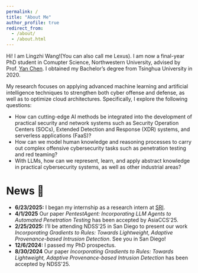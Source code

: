 ```yaml
---
permalink: /
title: "About Me"
author_profile: true
redirect_from: 
  - /about/
  - /about.html
---
```


Hi! I am Lingzhi Wang!(You can also call me Lexus). I am now a final-year PhD student in Comupter Science, Northwestern University, advised by Prof. [Yan Chen](https://users.cs.northwestern.edu/~ychen/). I obtained my Bachelor’s degree from Tsinghua University in 2020.

My research focuses on applying advanced machine learning and artificial intelligence techniques to strengthen both cyber offense and defense, as well as to optimize cloud architectures. Specifically, I explore the following questions:
- How can cutting-edge AI methods be integrated into the development of practical security and network systems such as Security Operation Centers (SOCs), Extended Detection and Response (XDR) systems, and serverless applications (FaaS)?
- How can we model human knowledge and reasoning processes to carry out complex offensive cybersecurity tasks such as penetration testing and red teaming?
- With LLMs, how can we represent, learn, and apply abstract knowledge in practical cybersecurity systems, as well as other industrial areas?

# News 📰
- **6/23/2025:** I began my internship as a research intern at [SRI](https://www.sri.com/).
- **4/1/2025** Our paper *PentestAgent: Incorporating LLM Agents to Automated Penetration Testing* has been accepted by AsiaCCS'25.
- **2/25/2025:** I’ll be attending NDSS'25 in San Diego to present our work *Incorporating Gradients to Rules: Towards Lightweight, Adaptive Provenance-based Intrusion Detection*. See you in San Diego!
- **12/6/2024:** I passed my PhD prospectus.
- **8/30/2024** Our paper *Incorporating Gradients to Rules: Towards Lightweight, Adaptive Provenance-based Intrusion Detection* has been accepted by NDSS'25.
